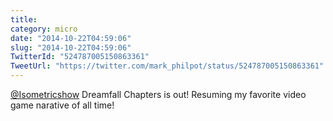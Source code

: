 ```yaml
---
title: 
category: micro
date: "2014-10-22T04:59:06"
slug: "2014-10-22T04:59:06"
TwitterId: "524787005150863361"
TweetUrl: "https://twitter.com/mark_philpot/status/524787005150863361"
---
```


[@Isometricshow](https://twitter.com/Isometricshow) Dreamfall Chapters is out!
Resuming my favorite video game narative of all time!
